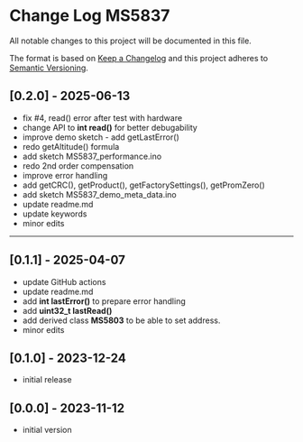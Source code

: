 # Change Log MS5837

All notable changes to this project will be documented in this file.

The format is based on [Keep a Changelog](http://keepachangelog.com/)
and this project adheres to [Semantic Versioning](http://semver.org/).


## [0.2.0] - 2025-06-13
- fix #4, read() error after test with hardware
- change API to **int read()** for better debugability
- improve demo sketch - add getLastError()
- redo getAltitude() formula 
- add sketch MS5837_performance.ino
- redo 2nd order compensation
- improve error handling
- add getCRC(), getProduct(), getFactorySettings(), getPromZero()
- add sketch MS5837_demo_meta_data.ino
- update readme.md
- update keywords
- minor edits

----

## [0.1.1] - 2025-04-07
- update GitHub actions
- update readme.md
- add **int lastError()** to prepare error handling
- add **uint32_t lastRead()**
- add derived class **MS5803** to be able to set address.
- minor edits

## [0.1.0] - 2023-12-24
- initial release

## [0.0.0] - 2023-11-12
- initial version



